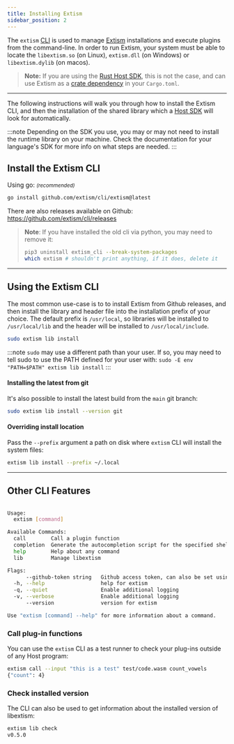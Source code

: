 ```yaml
---
title: Installing Extism
sidebar_position: 2
---
```


The `extism` [CLI](https://github.com/extism/cli) is used to manage [Extism](https://github.com/extism/extism) installations and execute plugins from the command-line. In order to run Extism, your system must be able to locate the `libextism.so` (on Linux), `extism.dll` (on Windows) or `libextism.dylib` (on macos).

> **Note:** If you are using the [Rust Host SDK](/docs/integrate-into-your-codebase/rust-host-sdk), this is not the case, and can use Extism as a [crate dependency](https://crates.io/crates/extism) in your `Cargo.toml`. 

---

The following instructions will walk you through how to install the Extism CLI, and then the installation of the shared library which a [Host SDK](/docs/concepts/host-sdk) will look for automatically.

:::note
Depending on the SDK you use, you may or may not need to install the runtime library on your machine.
Check the documentation for your language's SDK for more info on what steps are needed.
:::


## Install the Extism CLI

Using go: <small><em>(recommended)</em></small>

```sh
go install github.com/extism/cli/extism@latest
```

There are also releases available on Github: https://github.com/extism/cli/releases

> **Note**: If you have installed the old cli via python, you may need to remove it:
>   ```sh
>   pip3 uninstall extism_cli --break-system-packages
>   which extism # shouldn't print anything, if it does, delete it
>   ```

---

## Using the Extism CLI

The most common use-case is to to install Extism from Github releases, and then install the library and header file into the installation prefix of your choice. The default prefix is `/usr/local`, so libraries will be installed to `/usr/local/lib` and the header will be installed to `/usr/local/include`.

```sh
sudo extism lib install
```

:::note
`sudo` may use a different path than your user. If so, you may need to tell sudo to use the PATH defined for your user with: `sudo -E env "PATH=$PATH" extism lib install`
:::
#### Installing the latest from git

It's also possible to install the latest build from the `main` git branch:

```sh
sudo extism lib install --version git
```

#### Overriding install location

Pass the `--prefix` argument a path on disk where `extism` CLI will install the system files:

```sh
extism lib install --prefix ~/.local
```

---

## Other CLI Features

```sh

Usage:
  extism [command]

Available Commands:
  call        Call a plugin function
  completion  Generate the autocompletion script for the specified shell
  help        Help about any command
  lib         Manage libextism

Flags:
      --github-token string   Github access token, can also be set using the $GITHUB_TOKEN env variable
  -h, --help                  help for extism
  -q, --quiet                 Enable additional logging
  -v, --verbose               Enable additional logging
      --version               version for extism

Use "extism [command] --help" for more information about a command.
```

### Call plug-in functions

You can use the `extism` CLI as a test runner to check your plug-ins outside of any Host program:

```sh
extism call --input "this is a test" test/code.wasm count_vowels
{"count": 4}
```

### Check installed version

The CLI can also be used to get information about the installed version of libextism:

```sh
extism lib check
v0.5.0
```
